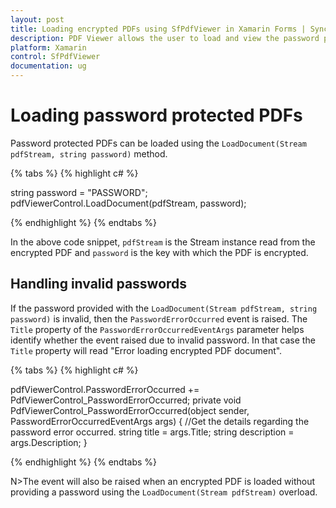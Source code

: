 ```yaml
---
layout: post
title: Loading encrypted PDFs using SfPdfViewer in Xamarin Forms | Syncfusion
description: PDF Viewer allows the user to load and view the password protected PDF documents
platform: Xamarin
control: SfPdfViewer
documentation: ug
---
```


# Loading password protected PDFs

Password protected PDFs can be loaded using the `LoadDocument(Stream pdfStream, string password)` method. 

{% tabs %}
{% highlight c# %}

string password = "PASSWORD";
pdfViewerControl.LoadDocument(pdfStream, password);

{% endhighlight %}
{% endtabs %}

In the above code snippet, `pdfStream` is the Stream instance read from the encrypted PDF and `password` is the key with which the PDF is encrypted. 


## Handling invalid passwords

If the password provided with the `LoadDocument(Stream pdfStream, string password)` is invalid, then the `PasswordErrorOccurred` event is raised. The `Title` property of the `PasswordErrorOccurredEventArgs` parameter helps identify whether the event raised due to invalid password. In that case the `Title` property will read "Error loading encrypted PDF document". 

{% tabs %}
{% highlight c# %}

pdfViewerControl.PasswordErrorOccurred += PdfViewerControl_PasswordErrorOccurred;
private void PdfViewerControl_PasswordErrorOccurred(object sender, PasswordErrorOccurredEventArgs args)
{
	//Get the details regarding the password error occurred. 
    string title = args.Title;
    string description = args.Description;
}

{% endhighlight %}
{% endtabs %}

N>The event will also be raised when an encrypted PDF is loaded without providing a password using the `LoadDocument(Stream pdfStream)` overload.        

